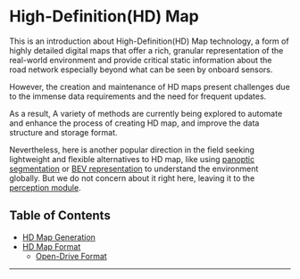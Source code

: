# High-Definition(HD) Map

This is an introduction about High-Definition(HD) Map technology, a form of highly detailed digital maps that offer a rich, granular representation of the real-world environment and provide critical static information about the road network especially beyond what can be seen by onboard sensors.

However, the creation and maintenance of HD maps present challenges due to the immense data requirements and the need for frequent updates. 

As a result, A variety of methods are currently being explored to automate and enhance the process of creating HD map, and improve the data structure and storage format.

Nevertheless, here is another popular direction in the field seeking lightweight and flexible alternatives to HD map, like using [panoptic segmentation](../../perception_and_prediction/panoptic_segmentation/README.md) or [BEV representation](../../perception_and_prediction/BEV/README.md) to understand the environment globally. But we do not concern about it right here, leaving it to the [perception module](../../perception_and_prediction/README.md).


## Table of Contents
* [HD Map Generation](generation.md)
* [HD Map Format](format.md)
  * [Open-Drive Format](format.md#opendrive-format)

---